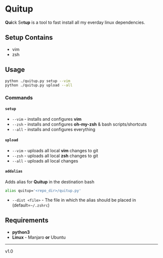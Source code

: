 # Quitup

**Qui**ck Se**tup** is a tool to fast install all my everday linux dependencies.

## Setup Contains
- vim
- zsh

## Usage

```sh
python ./quitup.py setup --vim
python ./quitup.py upload --all
```

### Commands

#### `setup`

- `--vim` - installs and configures **vim**
- `--zsh` - installs and configures **oh-my-zsh** & bash scripts/shortcuts
- `--all` - installs and configures everything

#### `upload`

- `--vim` - uploads all local **vim** changes to git
- `--zsh` - uploads all local **zsh** changes to git
- `--all` - uploads all local changes

#### `addalias`
Adds alias for **Quitup** in the destination bash 
```bash
alias quitup='<repo_dir>/quitup.py'
```

- `--dist <file>` - The file in which the alias should be placed in (default=`~/.zshrc`)

## Requirements

- **python3**
- **Linux** - Manjaro **or** Ubuntu
    
---
v1.0